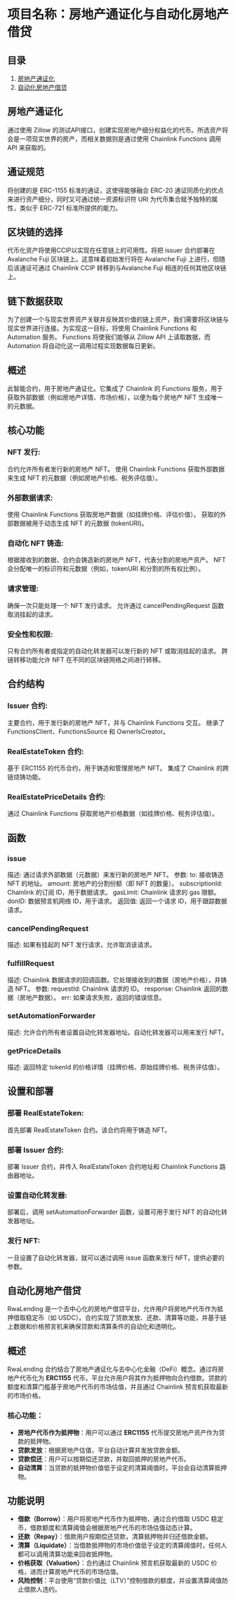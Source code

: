 # 项目名称：房地产通证化与自动化房地产借贷

## 目录
1. [房地产通证化](#房地产通证化)
2. [自动化房地产借贷](#自动化房地产借贷)

## 房地产通证化
通过使用 Zillow 的测试API接口，创建实现房地产细分权益化的代币。所选资产将会是一项现实世界的房产，而相关数据则是通过使用 Chainlink Functions 调用 API 来获取的。

## 通证规范
将创建的是 ERC-1155 标准的通证，这使得能够融合 ERC-20 通证同质化的优点来进行资产细分，同时又可通过统一资源标识符 URI 为代币集合赋予独特的属性，类似于 ERC-721 标准所提供的能力。

## 区块链的选择
代币化资产将使用CCIP以实现在任意链上的可用性。将把 issuer 合约部署在 Avalanche Fuji 区块链上。这意味着初始发行将在 Avalanche Fuji 上进行，但随后该通证可通过 Chainlink CCIP 转移到与Avalanche Fuji 相连的任何其他区块链上。

## 链下数据获取
为了创建一个与现实世界资产关联并反映其价值的链上资产，我们需要将区块链与现实世界进行连接。为实现这一目标，将使用 Chainlink Functions 和 Automation 服务。 Functions 将使我们能够从 Zillow API 上读取数据，而 Automation 将自动化这一调用过程实现数据每日更新。

## 概述
此智能合约，用于房地产通证化。它集成了 Chainlink 的 Functions 服务，用于获取外部数据（例如房地产详情、市场价格），以便为每个房地产 NFT 生成唯一的元数据。

## 核心功能
### NFT 发行:
合约允许所有者发行新的房地产 NFT。
使用 Chainlink Functions 获取外部数据来生成 NFT 的元数据（例如房地产价格、税务评估值）。

### 外部数据请求:
使用 Chainlink Functions 获取房地产数据（如挂牌价格、评估价值）。
获取的外部数据被用于动态生成 NFT 的元数据 (tokenURI)。

### 自动化 NFT 铸造:
根据接收到的数据，合约会铸造新的房地产 NFT，代表分割的房地产资产。
NFT 会分配唯一的标识符和元数据（例如，tokenURI 和分割的所有权比例）。

### 请求管理:
确保一次只能处理一个 NFT 发行请求。
允许通过 cancelPendingRequest 函数取消挂起的请求。

### 安全性和权限:
只有合约所有者或指定的自动化转发器可以发行新的 NFT 或取消挂起的请求。
跨链转移功能允许 NFT 在不同的区块链网络之间进行转移。

## 合约结构

### Issuer 合约:
主要合约，用于发行新的房地产 NFT，并与 Chainlink Functions 交互。
继承了 FunctionsClient、FunctionsSource 和 OwnerIsCreator。

### RealEstateToken 合约:
基于 ERC1155 的代币合约，用于铸造和管理房地产 NFT。
集成了 Chainlink 的跨链烧铸功能。

### RealEstatePriceDetails 合约:
通过 Chainlink Functions 获取房地产价格数据（如挂牌价格、税务评估值）。

## 函数
### issue
描述: 通过请求外部数据（元数据）来发行新的房地产 NFT。
参数:
to: 接收铸造 NFT 的地址。
amount: 房地产的分割份额（即 NFT 的数量）。
subscriptionId: Chainlink 的订阅 ID，用于数据请求。
gasLimit: Chainlink 请求的 gas 限额。
donID: 数据预言机网络 ID，用于请求。
返回值: 返回一个请求 ID，用于跟踪数据请求。

### cancelPendingRequest
描述: 如果有挂起的 NFT 发行请求，允许取消该请求。

### fulfillRequest
描述: Chainlink 数据请求的回调函数。它处理接收到的数据（房地产价格），并铸造 NFT。
参数:
requestId: Chainlink 请求的 ID。
response: Chainlink 返回的数据（房地产数据）。
err: 如果请求失败，返回的错误信息。

### setAutomationForwarder
描述: 允许合约所有者设置自动化转发器地址。自动化转发器可以用来发行 NFT。

### getPriceDetails
描述: 返回特定 tokenId 的价格详情（挂牌价格、原始挂牌价格、税务评估值）。

## 设置和部署
### 部署 RealEstateToken:

首先部署 RealEstateToken 合约。该合约将用于铸造 NFT。

### 部署 Issuer 合约:
部署 Issuer 合约，并传入 RealEstateToken 合约地址和 Chainlink Functions 路由器地址。

### 设置自动化转发器:
部署后，调用 setAutomationForwarder 函数，设置可用于发行 NFT 的自动化转发器地址。

### 发行 NFT:
一旦设置了自动化转发器，就可以通过调用 issue 函数来发行 NFT，提供必要的参数。



## 自动化房地产借贷
RwaLending 是一个去中心化的房地产借贷平台，允许用户将房地产代币作为抵押借取稳定币（如 USDC）。合约实现了贷款发放、还款、清算等功能，并基于链上数据和价格预言机来确保贷款和清算条件的自动化和透明化。

## 概述
RwaLending 合约结合了房地产通证化与去中心化金融（DeFi）概念。通过将房地产代币化为 **ERC1155** 代币，平台允许用户将其作为抵押物向合约借款。贷款的额度和清算门槛基于房地产代币的市场估值，并且通过 Chainlink 预言机获取最新的市场价格。

### 核心功能：
- **房地产代币作为抵押物**：用户可以通过 **ERC1155** 代币提交房地产资产作为贷款的抵押物。
- **贷款发放**：根据房地产估值，平台自动计算并发放贷款金额。
- **贷款偿还**：用户可以按期偿还贷款，并取回抵押的房地产代币。
- **自动清算**：当贷款的抵押物价值低于设定的清算阈值时，平台会自动清算抵押物。

## 功能说明
- **借款（Borrow）**：用户将房地产代币作为抵押物，通过合约借取 USDC 稳定币，借款额度和清算阈值会根据房地产代币的市场估值动态计算。
- **还款（Repay）**：借款用户按期偿还贷款，清算抵押物并归还借款金额。
- **清算（Liquidate）**：当借款抵押物的市场价值低于设定的清算阈值时，任何人都可以调用清算功能来回收抵押物。
- **价格获取（Valuation）**：合约通过 Chainlink 预言机获取最新的 USDC 价格，进而计算房地产代币的市场估值。
- **风险控制**：平台使用“贷款价值比（LTV）”控制借款的额度，并设置清算阈值防止借款人违约。
